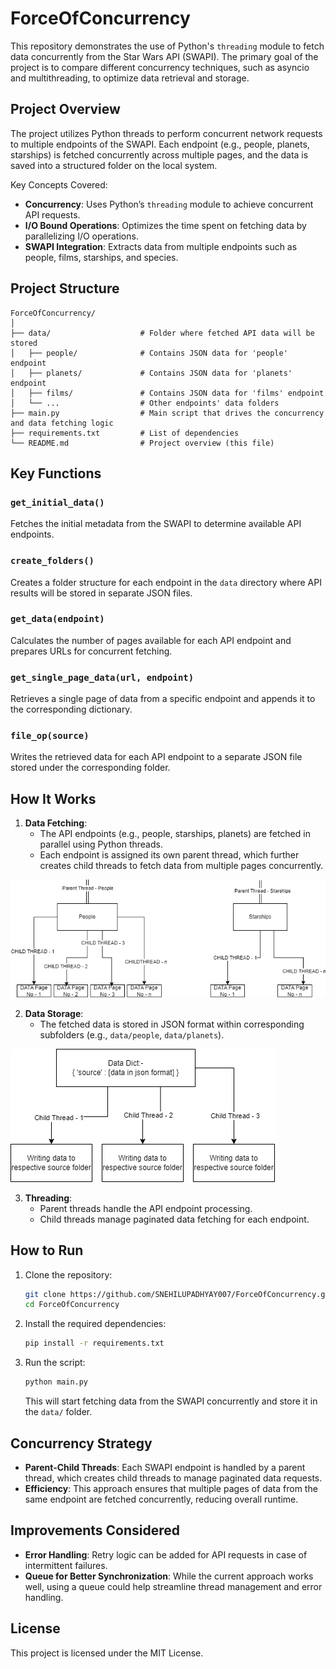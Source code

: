 
# ForceOfConcurrency

This repository demonstrates the use of Python's `threading` module to fetch data concurrently from the Star Wars API (SWAPI). The primary goal of the project is to compare different concurrency techniques, such as asyncio and multithreading, to optimize data retrieval and storage.

## Project Overview

The project utilizes Python threads to perform concurrent network requests to multiple endpoints of the SWAPI. Each endpoint (e.g., people, planets, starships) is fetched concurrently across multiple pages, and the data is saved into a structured folder on the local system.

Key Concepts Covered:
- **Concurrency**: Uses Python’s `threading` module to achieve concurrent API requests.
- **I/O Bound Operations**: Optimizes the time spent on fetching data by parallelizing I/O operations.
- **SWAPI Integration**: Extracts data from multiple endpoints such as people, films, starships, and species.

## Project Structure

```
ForceOfConcurrency/
│
├── data/                    # Folder where fetched API data will be stored
│   ├── people/              # Contains JSON data for 'people' endpoint
│   ├── planets/             # Contains JSON data for 'planets' endpoint
│   ├── films/               # Contains JSON data for 'films' endpoint
│   └── ...                  # Other endpoints' data folders
├── main.py                  # Main script that drives the concurrency and data fetching logic
├── requirements.txt         # List of dependencies
└── README.md                # Project overview (this file)
```

## Key Functions

### `get_initial_data()`
Fetches the initial metadata from the SWAPI to determine available API endpoints.

### `create_folders()`
Creates a folder structure for each endpoint in the `data` directory where API results will be stored in separate JSON files.

### `get_data(endpoint)`
Calculates the number of pages available for each API endpoint and prepares URLs for concurrent fetching.

### `get_single_page_data(url, endpoint)`
Retrieves a single page of data from a specific endpoint and appends it to the corresponding dictionary.

### `file_op(source)`
Writes the retrieved data for each API endpoint to a separate JSON file stored under the corresponding folder.

## How It Works

1. **Data Fetching**: 
    - The API endpoints (e.g., people, starships, planets) are fetched in parallel using Python threads.
    - Each endpoint is assigned its own parent thread, which further creates child threads to fetch data from multiple pages concurrently.


![Data Fetching](./Mutltithread.png)


2. **Data Storage**: 
    - The fetched data is stored in JSON format within corresponding subfolders (e.g., `data/people`, `data/planets`).


![Data Storage](./Data_writing.png)
    
3. **Threading**:
    - Parent threads handle the API endpoint processing.
    - Child threads manage paginated data fetching for each endpoint.

## How to Run

1. Clone the repository:
    ```bash
    git clone https://github.com/SNEHILUPADHYAY007/ForceOfConcurrency.git
    cd ForceOfConcurrency
    ```

2. Install the required dependencies:
    ```bash
    pip install -r requirements.txt
    ```

3. Run the script:
    ```bash
    python main.py
    ```

   This will start fetching data from the SWAPI concurrently and store it in the `data/` folder.

## Concurrency Strategy

- **Parent-Child Threads**: Each SWAPI endpoint is handled by a parent thread, which creates child threads to manage paginated data requests.
- **Efficiency**: This approach ensures that multiple pages of data from the same endpoint are fetched concurrently, reducing overall runtime.
  
## Improvements Considered
- **Error Handling**: Retry logic can be added for API requests in case of intermittent failures.
- **Queue for Better Synchronization**: While the current approach works well, using a queue could help streamline thread management and error handling.

## License

This project is licensed under the MIT License.
